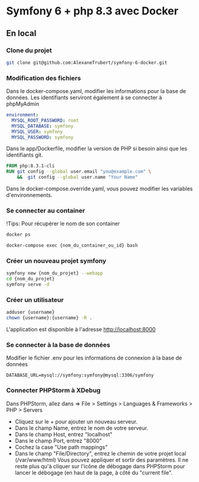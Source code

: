 # Symfony 6 + php 8.3 avec Docker

## En local

### Clone du projet
```bash
git clone git@github.com:AlexaneTrubert/symfony-6-docker.git
```

### Modification des fichiers

Dans le docker-compose.yaml, modifier les informations pour la base de données. Les identifiants serviront 
également à se connecter à phpMyAdmin

```yaml
environment:
  MYSQL_ROOT_PASSWORD: root
  MYSQL_DATABASE: symfony
  MYSQL_USER: symfony
  MYSQL_PASSWORD: symfony
```
Dans le app/Dockerfile, modifier la version de PHP si besoin ainsi que les identifiants git. 

```Dockerfile
FROM php:8.3.1-cli
RUN git config --global user.email "you@example.com" \
    &&  git config --global user.name "Your Name"
```

Dans le docker-compose.override.yaml, vous pouvez modifier les variables d'environnements.

### Se connecter au container

!Tips: Pour récupérer le nom de son container

```bash
docker ps
```

```bash
docker-compose exec {nom_du_container_ou_id} bash
```

### Créer un nouveau projet symfony

```bash
symfony new {nom_du_projet} --webapp
cd {nom_du_projet}
symfony serve -d
```

### Créer un utilisateur
```bash
adduser {username}
chown {username}:{username} -R .
```
L'application est disponible à l'adresse [http://localhost:8000](http://localhost:8000)

### Se connecter à la base de données
Modifier le fichier .env pour les informations de connexion à la base de données

```env
DATABASE_URL=mysql://symfony:symfony@mysql:3306/symfony
```

### Connecter PHPStorm à XDebug
Dans PHPStorm, allez dans => File > Settings > Languages & Frameworks > PHP > Servers  
* Cliquez sur le + pour ajouter un nouveau serveur.  
* Dans le champ Name, entrez le nom de votre serveur.
* Dans le champ Host, entrez "localhost"
* Dans le champ Port, entrez "8000"
* Cochez la case "Use path mappings"
* Dans le champ "File/Directory", entrez le chemin de votre projet local (/var/www/html)
Vous pouvez appliquer et sortir des paramètres. Il ne reste plus qu'à cliquer sur l'icône de débogage dans PHPStorm pour lancer le débogage (en haut de la page, à côté du "current file".

